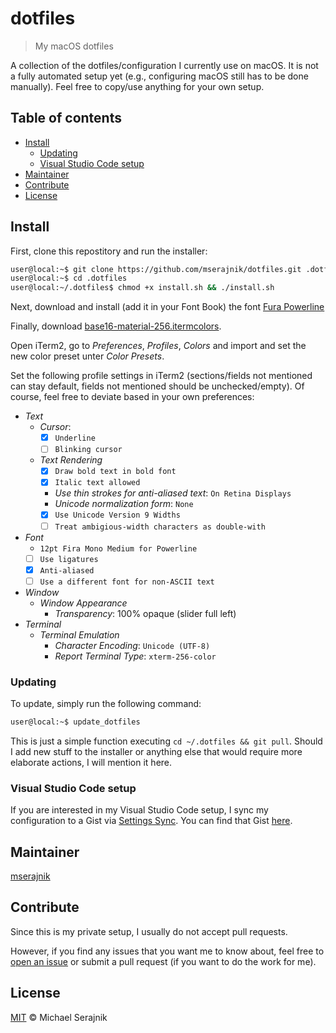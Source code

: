 # dotfiles

> My macOS dotfiles

A collection of the dotfiles/configuration I currently use on macOS. It is not
a fully automated setup yet (e.g., configuring macOS still has to be done
manually). Feel free to copy/use anything for your own setup.

## Table of contents

+ [Install](#install)
  + [Updating](#updating)
  + [Visual Studio Code setup](#visual-studio-code-setup)
+ [Maintainer](#maintainer)
+ [Contribute](#contribute)
+ [License](#License)

## Install

First, clone this repostitory and run the installer:

```zsh
user@local:~$ git clone https://github.com/mserajnik/dotfiles.git .dotfiles
user@local:~$ cd .dotfiles
user@local:~/.dotfiles$ chmod +x install.sh && ./install.sh
```

Next, download and install (add it in your Font Book) the font
[Fura Powerline][fura-powerline]

Finally, download [base16-material-256.itermcolors][base16-material-iterm].

Open iTerm2, go to _Preferences_, _Profiles_, _Colors_ and import and set the
new color preset unter _Color Presets_.

Set the following profile settings in iTerm2 (sections/fields not mentioned
can stay default, fields not mentioned should be unchecked/empty). Of course,
feel free to deviate based in your own preferences:

+ _Text_
  + _Cursor_:
    + [x] `Underline`
    + [ ] `Blinking cursor`
  + _Text Rendering_
    + [x] `Draw bold text in bold font`
    + [x] `Italic text allowed`
    + _Use thin strokes for anti-aliased text_: `On Retina Displays`
    + _Unicode normalization form_: `None`
    + [x] `Use Unicode Version 9 Widths`
    + [ ] `Treat ambigious-width characters as double-with`
+ _Font_
  + `12pt Fira Mono Medium for Powerline`
  + [ ] `Use ligatures`
  + [x] `Anti-aliased`
  + [ ] `Use a different font for non-ASCII text`
+ _Window_
  + _Window Appearance_
    + _Transparency_: 100% opaque (slider full left)
+ _Terminal_
  + _Terminal Emulation_
    + _Character Encoding_: `Unicode (UTF-8)`
    + _Report Terminal Type_: `xterm-256-color`

### Updating

To update, simply run the following command:

```zsh
user@local:~$ update_dotfiles
```

This is just a simple function executing `cd ~/.dotfiles && git pull`. Should
I add new stuff to the installer or anything else that would require more
elaborate actions, I will mention it here.

### Visual Studio Code setup

If you are interested in my Visual Studio Code setup, I sync my configuration
to a Gist via [Settings Sync][settings-sync]. You can find that Gist
[here][vs-code-settings-gist].

## Maintainer

[mserajnik][maintainer]

## Contribute

Since this is my private setup, I usually do not accept pull requests.

However, if you find any issues that you want me to know about, feel free to
[open an issue][issues] or submit a pull request (if you want to do the work
for me).

## License

[MIT](LICENSE.md) © Michael Serajnik

[fura-powerline]: https://github.com/powerline/fonts/tree/master/FiraMono
[base16-material-iterm]: https://github.com/martinlindhe/base16-iterm2/blob/master/itermcolors/base16-material-256.itermcolors
[settings-sync]: https://marketplace.visualstudio.com/items?itemName=Shan.code-settings-sync
[vs-code-settings-gist]: https://gist.github.com/mserajnik/ba4a6db27fe0f1350281edb318ecbe14

[maintainer]: https://github.com/mserajnik
[issues]: https://github.com/mserajnik/dotfiles/issues/new
